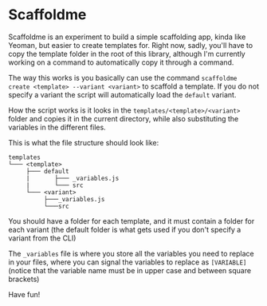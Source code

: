 # Scaffoldme

Scaffoldme is an experiment to build a simple scaffolding app, kinda like Yeoman, but easier to create templates for. Right now, sadly, you'll have to copy the template folder in the root of this library, although I'm currently working on a command to automatically copy it through a command.

The way this works is you basically can use the command `scaffoldme create <template> --variant <variant>` to scaffold a template. If you do not specify a variant the script will automatically load the `default` variant.

How the script works is it looks in the `templates/<template>/<variant>` folder and copies it in the current directory, while also substituting the variables in the different files.

This is what the file structure should look like:

```
templates
└─── <template>
     ├─── default
     |		 ├─── _variables.js
     |		 └─── src
     └─── <variant>
          ├───_variables.js
          └───src
```

You should have a folder for each template, and it must contain a folder for each variant (the default folder is what gets used if you don't specify a variant from the CLI)

The `_variables` file is where you store all the variables you need to replace in your files, where you can signal the variables to replace as `[VARIABLE]` (notice that the variable name must be in upper case and between square brackets)

Have fun!